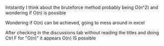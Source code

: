 Intstantly I think about the bruteforce method probably being O(n^2) and wondering if O(n) is possible

Wondering if O(n) can be achieved, going to mess around in excel

After checking in the discussions tab without reading the titles and doing Ctrl F for "O(n)" it appears O(n) IS possible
